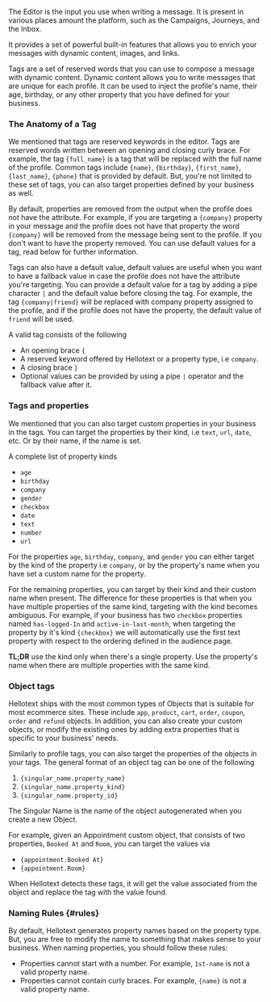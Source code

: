 The Editor is the input you use when writing a message. It is present in 
various places amount the platform, such as the Campaigns, Journeys, and the Inbox.

It provides a set of powerful built-in features that allows you to enrich your messages with dynamic content, images, and links.

Tags are a set of reserved words that you can use to compose a message with dynamic content.
Dynamic content allows you to write messages that are unique for each profile. It can be used to inject the profile's name,
their age, birthday, or any other property that you have defined for your business.

### The Anatomy of a Tag

We mentioned that tags are reserved keywords in the editor. Tags are reserved words written between 
an opening and closing curly brace. For example, the tag `{full_name}` is a tag that will be replaced with the
full name of the profile. Common tags include `{name}`, `{birthday}`, `{first_name}`, `{last_name}`, `{phone}` that is 
provided by default. But, you're not limited to these set of tags, you can also target properties defined by your business as well.

By default, properties are removed from the output when the profile does not have the attribute. 
For example, if you are targeting a `{company}` property in your message and the profile does not have that property
the word `{company}` will be removed from the message being sent to the profile. If you don't want to have the property removed. You can 
use default values for a tag, read below for further information.

Tags can also have a default value, default values are useful when you want to have a fallback 
value in case the profile does not have the attribute you're targeting.
You can provide a default value for a tag by adding a pipe character `|` and the default value before closing the tag.
For example, the tag `{company|friend}` will be replaced with company property assigned to the profile, and if the
profile does not have the property, the default value of `friend` will be used.

A valid tag consists of the following 

- An opening brace `{`
- A reserved keyword offered by Hellotext or a property type, i.e `company`.
- A closing brace `}`
- Optional values can be provided by using a pipe `|` operator and the fallback value after it.

### Tags and properties

We mentioned that you can also target custom properties in your business in the tags.
You can target the properties by their kind, i.e `text`, `url`, `date`, etc. Or by their name, if the name is set.

A complete list of property kinds

- `age`
- `birthday`
- `company`
- `gender`
- `checkbox`
- `date`
- `text`
- `number`
- `url`

For the properties `age`, `birthday`, `company`, and `gender` you can either target by the kind of the property i.e `company`, or by 
the property's name when you have set a custom name for the property.

For the remaining properties, you can target by their kind and their custom name when present. The difference 
for these properties is that when you have multiple properties of the same kind, 
targeting with the kind becomes ambiguous. For example,
if your business has two `checkbox` properties named `has-logged-In` and `active-in-last-month`,
when targeting the property by it's kind `{checkbox}` we will automatically use the first text property with respect to the ordering defined in the audience page.

**TL;DR** use the kind only when there's a single property. Use the property's name when there are multiple properties with the same kind.

### Object tags 

Hellotext ships with the most common types of Objects that is suitable for most ecommerce sites. These include
`app`, `product`, `cart`, `order`, `coupon`, `order` and `refund` objects. In addition, you can also create your custom objects,
or modify the existing ones by adding extra properties that is specific to your business' needs. 

Similarly to profile tags, you can also target the properties of the objects in your tags. The general format of an object tag can be one of the following 

1. `{singular_name.property_name}`
2. `{singular_name.property_kind}`
3. `{singular_name.property_id}`

The Singular Name is the name of the object autogenerated when you create a new Object.

For example, given an Appointment custom object, that consists of two properties, `Booked At` and `Room`, you can target the values via 

- `{appointment.Booked At}`
- `{appointment.Room}`

When Hellotext detects these tags, it will get the value associated from the object and replace the tag with the value found. 

### Naming Rules {#rules}

By default, Hellotext generates property names based on the property type. But, you are free to modify the name to something that makes sense to your business.
When naming properties, you should follow these rules:

- Properties cannot start with a number. For example, `1st-name` is not a valid property name.
- Properties cannot contain curly braces. For example, `{name}` is not a valid property name.
